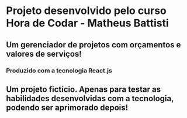 # Projeto desenvolvido pelo curso Hora de Codar - Matheus Battisti


## Um gerenciador de projetos com orçamentos e valores de serviços! 

### Produzido com a tecnologia React.js

## Um projeto fictício. Apenas para testar as habilidades desenvolvidas com a tecnologia, podendo ser aprimorado depois!

